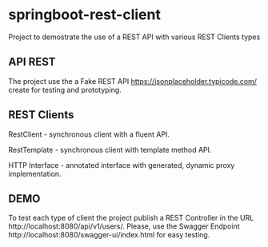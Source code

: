 # springboot-rest-client
 Project to demostrate the use of a REST API  with various REST Clients types

 ## API REST

 The project use the a Fake REST API https://jsonplaceholder.typicode.com/ create for testing and prototyping.

 ## REST Clients

RestClient - synchronous client with a fluent API.

RestTemplate - synchronous client with template method API.

HTTP Interface - annotated interface with generated, dynamic proxy implementation.

## DEMO

To test each type of client the project publish a REST Controller in the URL http://localhost:8080/api/v1/users/. Please, use the Swagger Endpoint http://localhost:8080/swagger-ui/index.html for easy testing.
